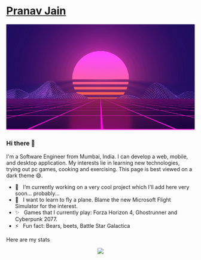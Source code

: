 # [Pranav Jain](https://pranavj1001.github.io/)

<p align="center">
  <img src="background2.gif">
</p>

### Hi there 👋

I'm a Software Engineer from Mumbai, India. I can develop a web, mobile, and desktop application. My interests lie in learning new technologies, trying out pc games, cooking and exercising. This page is best viewed on a dark theme 😄.

- 🔭  &nbsp; I’m currently working on a very cool project which I'll add here very soon... probably...
- 🌱  &nbsp; I want to learn to fly a plane. Blame the new Microsoft Flight Simulator for the interest.
- ✨  &nbsp; Games that I currently play: Forza Horizon 4, Ghostrunner and Cyberpunk 2077.
- ⚡  &nbsp; Fun fact: Bears, beets, Battle Star Galactica

Here are my stats

<p align="center">
<img src="https://github-readme-stats.vercel.app/api?username=pranavj1001&count_private=true&show_icons=true">
</p>

<!--
**pranavj1001/pranavj1001** is a ✨ _special_ ✨ repository because its `README.md` (this file) appears on your GitHub profile.

Here are some ideas to get you started:

- 🔭 I’m currently working on ...
- 🌱 I’m currently learning ...
- 👯 I’m looking to collaborate on ...
- 🤔 I’m looking for help with ...
- 💬 Ask me about ...
- 📫 How to reach me: ...
- 😄 Pronouns: ...
- ⚡ Fun fact: ...
-->
